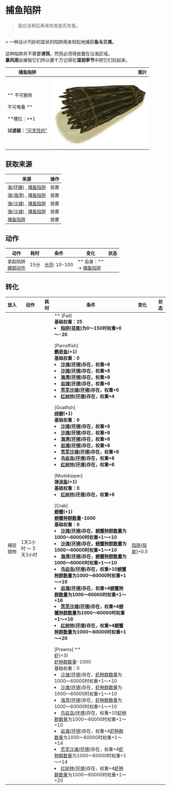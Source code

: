 # 捕鱼陷阱  
> 我应该稍后再来检查是否有鱼。  
<br>  
> 一种设计巧妙的篮状的陷阱用来轻松地捕获<b>鱼与贝类</b>。<br><br>这种陷阱并不需要<b>诱饵</b>，然而必须得放置在沿海区域。<br><b>暴风雨</b>会摧毁它们所以要千万记得在<b>湿润季节</b>中把它们捡起来。  
  
  捕鱼陷阱  |   图片   
 ----  |  ----:   
 ** 不可删除 **<br><br>** 不可堆叠 **<br><br>**槽位：**1<br><br>**过滤器：**[“可烹饪的”](tag_Cookable.md)  |  <img decoding="async" src="Sprite/FishTrap.png" href="a.md" style="max-width:300px;max-height:300px;">   
  
## 获取来源  
来源  |  操作  
----  |  ----  
[海(环礁)](Sea_Atoll.md) , [捕鱼陷阱](FishTrap.md)  |  放置  
[海(海湾)](Sea_Bay.md) , [捕鱼陷阱](FishTrap.md)  |  放置  
[海(沙滩)](Sea_Beach.md) , [捕鱼陷阱](FishTrap.md)  |  放置  
[海(沙滩)](Sea_Cove.md) , [捕鱼陷阱](FishTrap.md)  |  放置  
[捕鱼陷阱](FishTrap.md)  |  放置  
## 动作  
动作  |  耗时  |  条件  |  变化  |  状态  
----  |  ----  |  ----  |  ----  |  ----  
拿起陷阱<br>[腿部动作](LegAction.md)  |  15分  |  [光亮](Light.md): 10-100  |  ** 自身：**<br>→ [捕鱼陷阱](FishTrap.md)  |    
## 转化  
放入  |  动作  |  耗时  |  条件  |  变化  |  状态  
----  |  ----  |  ----  |  ----  |  ----  |  ----  
  |  捕捉猎物  |  1天1小时 ～ 3天3小时  |    |  ** [Fail] **<br>基础权重：25<li>[陷阱(技能)](Skill_Trapping.md)为0～150时权重+0～-20</li><br>** [Parrotfish] **<br>  [鹦哥鱼](ParrotFish.md)(+1)<br>基础权重：0<li>[沙滩(环境)](Env_Beach.md)存在，权重+8</li><li>[沙滩(环境)](Env_Cove.md)存在，权重+8</li><li>[海湾(环境)](Env_Bay.md)存在，权重+8</li><li>[岩滩(环境)](Env_Rocks.md)存在，权重+6</li><li>[荒芜沙滩(环境)](Env_DesolateBeach.md)存在，权重+6</li><li>[红树林(环境)](Env_Mangroves.md)存在，权重+4</li><br>** [Goatfish] **<br>  [绯鲤](Goatfish.md)(+1)<br>基础权重：0<li>[沙滩(环境)](Env_Beach.md)存在，权重+8</li><li>[沙滩(环境)](Env_Cove.md)存在，权重+8</li><li>[海湾(环境)](Env_Bay.md)存在，权重+8</li><li>[岩滩(环境)](Env_Rocks.md)存在，权重+8</li><li>[荒芜沙滩(环境)](Env_DesolateBeach.md)存在，权重+8</li><li>[鸟岩岛(环境)](Env_BirdRock.md)存在，权重+8</li><li>[红树林(环境)](Env_Mangroves.md)存在，权重+8</li><br>** [Mudskipper] **<br>  [弹涂鱼](Mudskipper.md)(+1)<br>基础权重：0<li>[红树林(环境)](Env_Mangroves.md)存在，权重+8</li><br>** [Crab] **<br>  [螃蟹](Crab.md)(+1)<br>[螃蟹种群数量](Pop_Crab.md)-1000<br>基础权重：0<li>[沙滩(环境)](Env_Beach.md)存在，[螃蟹种群数量](Pop_Crab.md)为1000～60000时权重+1～+10</li><li>[沙滩(环境)](Env_Cove.md)存在，[螃蟹种群数量](Pop_Crab.md)为1000～60000时权重+1～+10</li><li>[海湾(环境)](Env_Bay.md)存在，[螃蟹种群数量](Pop_Crab.md)为1000～60000时权重+1～+10</li><li>[鸟岩岛(环境)](Env_BirdRock.md)存在，权重+10[螃蟹种群数量](Pop_Crab.md)为1000～60000时权重+1～+10</li><li>[岩滩(环境)](Env_Rocks.md)存在，权重+4[螃蟹种群数量](Pop_Crab.md)为1000～60000时权重+1～+16</li><li>[荒芜沙滩(环境)](Env_DesolateBeach.md)存在，权重+4[螃蟹种群数量](Pop_Crab.md)为1000～60000时权重+1～+16</li><li>[红树林(环境)](Env_Mangroves.md)存在，权重+4[螃蟹种群数量](Pop_Crab.md)为1000～60000时权重+1～+20</li><br>** [Prawns] **<br>  [虾](Prawns.md)(+3)<br>[虾种群数量](Pop_Prawn.md)-1000<br>基础权重：0<li>[沙滩(环境)](Env_Beach.md)存在，[虾种群数量](Pop_Prawn.md)为1000～60000时权重+1～+10</li><li>[沙滩(环境)](Env_Cove.md)存在，[虾种群数量](Pop_Prawn.md)为1000～60000时权重+1～+10</li><li>[海湾(环境)](Env_Bay.md)存在，[虾种群数量](Pop_Prawn.md)为1000～60000时权重+1～+10</li><li>[鸟岩岛(环境)](Env_BirdRock.md)存在，权重+10[虾种群数量](Pop_Prawn.md)为1000～60000时权重+1～+10</li><li>[岩滩(环境)](Env_Rocks.md)存在，权重+4[虾种群数量](Pop_Prawn.md)为1000～60000时权重+1～+14</li><li>[荒芜沙滩(环境)](Env_DesolateBeach.md)存在，权重+4[虾种群数量](Pop_Prawn.md)为1000～60000时权重+1～+14</li><li>[红树林(环境)](Env_Mangroves.md)存在，权重+4[虾种群数量](Pop_Prawn.md)为1000～60000时权重+1～+20</li>  |  [陷阱(技能)](Skill_Trapping.md)+0.5  


<script>document.title="捕鱼陷阱 - 卡牌生存百科 Card Survival Wiki";</script>